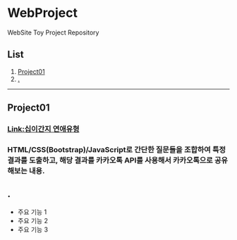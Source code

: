 # WebProject
WebSite Toy Project Repository
## List
1. [Project01](#Project01)
2. [.](#.)
---
## Project01
### [Link:십이간지 연애유형](#https://lsj-web-project-01.netlify.app)
### HTML/CSS(Bootstrap)/JavaScript로 간단한 질문들을 조합하여 특정 결과를 도출하고, 해당 결과를 카카오톡 API를 사용해서 카카오톡으로 공유해보는 내용.

## .

- 주요 기능 1
- 주요 기능 2
- 주요 기능 3
